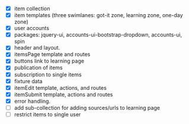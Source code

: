 *[X] item collection
*[X] item templates (three swimlanes: got-it zone, learning zone, one-day zone)
*[X] user accounts
*[X] packages: jquery-ui, accounts-ui-bootstrap-dropdown, accounts-ui, spin
*[X] header and layout.
*[X] itemsPage template and routes
*[X] buttons link to learning page
*[X] publication of items
*[X] subscription to single items
*[X] fixture data
*[X] itemEdit template, actions, and routes
*[X] itemSubmit template, actions and routes
*[X] error handling.
*[ ] add sub-collection for adding sources/urls to learning page
*[ ] restrict items to single user

